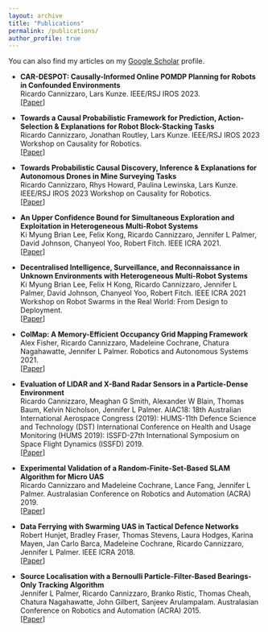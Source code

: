 ```yaml
---
layout: archive
title: "Publications"
permalink: /publications/
author_profile: true
---
```


You can also find my articles on my [Google Scholar](https://scholar.google.com/citations?user=t6sS4b8AAAAJ&hl) profile.

* **CAR-DESPOT: Causally-Informed Online POMDP Planning for Robots in Confounded Environments** <br> Ricardo Cannizzaro, Lars Kunze. IEEE/RSJ IROS 2023.<br>
  [[Paper](http://arxiv.org/abs/2304.06848)]<br>

* **Towards a Causal Probabilistic Framework for Prediction, Action-Selection & Explanations for Robot Block-Stacking Tasks** <br> Ricardo Cannizzaro, Jonathan Routley, Lars Kunze. IEEE/RSJ IROS 2023 Workshop on Causality for Robotics.<br>
  [[Paper](https://arxiv.org/abs/2308.06203)]<br>

* **Towards Probabilistic Causal Discovery, Inference & Explanations for Autonomous Drones in Mine Surveying Tasks** <br> Ricardo Cannizzaro, Rhys Howard, Paulina Lewinska, Lars Kunze. IEEE/RSJ IROS 2023 Workshop on Causality for Robotics. <br>
  [[Paper](https://arxiv.org/abs/2308.10047)]<br>

* **An Upper Confidence Bound for Simultaneous Exploration and Exploitation in Heterogeneous Multi-Robot Systems** <br> Ki Myung Brian Lee, Felix Kong, Ricardo Cannizzaro, Jennifer L Palmer, David Johnson, Chanyeol Yoo, Robert Fitch. IEEE ICRA 2021. <br>
  [[Paper](https://ieeexplore.ieee.org/document/9560822)]<br>

* **Decentralised Intelligence, Surveillance, and Reconnaissance in Unknown Environments with Heterogeneous Multi-Robot Systems** <br> Ki Myung Brian Lee, Felix H Kong, Ricardo Cannizzaro, Jennifer L Palmer, David Johnson, Chanyeol Yoo, Robert Fitch. IEEE ICRA 2021 Workshop on Robot Swarms in the Real World: From Design to Deployment.<br>
  [[Paper](https://arxiv.org/abs/2106.09219)]<br>

* **ColMap: A Memory-Efficient Occupancy Grid Mapping Framework** <br> Alex Fisher, Ricardo Cannizzaro, Madeleine Cochrane, Chatura Nagahawatte, Jennifer L Palmer. Robotics and Autonomous Systems 2021. <br>
  [[Paper](https://www.sciencedirect.com/science/article/pii/S0921889021000403)]<br>

* **Evaluation of LIDAR and X-Band Radar Sensors in a Particle-Dense Environment** <br> Ricardo Cannizzaro, Meaghan G Smith, Alexander W Blain, Thomas Baum, Kelvin Nicholson, Jennifer L Palmer. AIAC18: 18th Australian International Aerospace Congress (2019): HUMS-11th Defence Science and Technology (DST) International Conference on Health and Usage Monitoring (HUMS 2019): ISSFD-27th International Symposium on Space Flight Dynamics (ISSFD) 2019. <br>
  [[Paper](https://www.researchgate.net/publication/348620221_Evaluation_of_LIDAR_and_X-Band_Radar_Sensors_in_a_Particle-Dense_Environment)]<br>

* **Experimental Validation of a Random-Finite-Set-Based SLAM Algorithm for Micro UAS** <br> Ricardo Cannizzaro and Madeleine Cochrane, Lance Fang, Jennifer L Palmer. Australasian Conference on Robotics and Automation (ACRA) 2019. <br>
  [[Paper](https://ssl.linklings.net/conferences/acra/acra2019_proceedings/views/by_sub_type.html#pap105)]<br>

* **Data Ferrying with Swarming UAS in Tactical Defence Networks** <br> Robert Hunjet, Bradley Fraser, Thomas Stevens, Laura Hodges, Karina Mayen, Jan Carlo Barca, Madeleine Cochrane, Ricardo Cannizzaro, Jennifer L Palmer. IEEE ICRA 2018. <br>
  [[Paper](https://ieeexplore.ieee.org/document/8463151)]<br>

* **Source Localisation with a Bernoulli Particle-Filter-Based Bearings-Only Tracking Algorithm** <br> Jennifer L Palmer, Ricardo Cannizzaro, Branko Ristic, Thomas Cheah, Chatura Nagahawatte, John Gilbert, Sanjeev Arulampalam. Australasian Conference on Robotics and Automation (ACRA) 2015. <br>
  [[Paper](https://www.araa.asn.au/acra/acra2015/papers/pap170.pdf)]<br>
